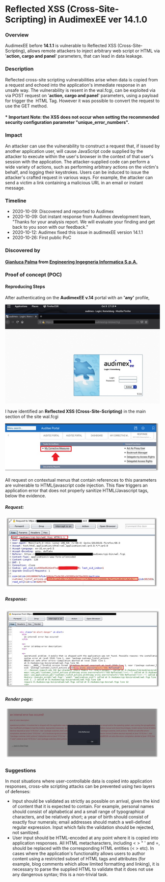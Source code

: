 
# Reflected XSS (Cross-Site-Scripting) in AudimexEE ver 14.1.0

### Overview
AudimexEE before **14.1.1** is vulnerable to Reflected XSS (Cross-Site-Scripting), allows remote attackers to inject arbitrary web script or HTML via '**action, cargo and panel**' parameters, that can lead in data leakage.

### Description
Reflected cross-site scripting vulnerabilities arise when data is copied from a request and echoed into the application's immediate response in an unsafe way. The vulnerability is resent in the wal.fcgi, can be exploited via via POST request on '**action, cargo and panel**' parameters, using a payload for trigger the <IMG> HTML Tag. However it was possible to convert the request to use the GET method. 
  
#### * Important Note: the XSS does not occur when setting the recommended security configuration parameter "**unique_error_numbers**".

### Impact
An attacker can use the vulnerability to construct a request that, if issued by another application user, will cause JavaScript code supplied by the attacker to execute within the user's browser in the context of that user's session with the application.
The attacker-supplied code can perform a wide variety of actions, such as performing arbitrary actions on the victim's behalf, and logging their keystrokes.
Users can be induced to issue the attacker's crafted request in various ways. For example, the attacker can send a victim a link containing a malicious URL in an email or instant message.

### Timeline
- 2020-10-09: Discovered and reported to Audimex
- 2020-10-09: Got instant response from Audimex development team, "Thanks for your analysis report. We will evaluate your finding and get back to you soon with our feedback."
- 2020-10-12: Audimex fixed this issue in audimexEE version 14.1.1
- 2020-10-26: First public PoC

### Discovered by

#### [Gianluca Palma](https://www.linkedin.com/in/piuppi/) from [Engineering Ingegneria Informatica S.p.A.](https://www.eng.it)

### Proof of concept (POC)
#### Reproducing Steps

After authenticating on the **AudimexEE v.14** portal with an **'any'** profile,

![Screenshot](audimex.jpg)


I have identified an **Reflected XSS (Cross-Site-Scripting)** in the main section of the site wal.fcgi

![Screenshot](xss-menu.jpg)

All request on contextual menus that contain references to this parameters are vulnerable to HTML/javascript code injection.
This flaw triggers an application error that does not properly sanitize HTML/Javascript tags, below the evidence.

##### Request:

![Screenshot](xss-request.jpg)



##### Response:

![Screenshot](xss-response.jpg)

##### Render page:
![Screenshot](xss-render.jpg)


### Suggestions

In most situations where user-controllable data is copied into application responses, cross-site scripting attacks can be prevented using two layers of defenses:
- Input should be validated as strictly as possible on arrival, given the kind of content that it is expected to contain. For example, personal names should consist of alphabetical and a small range of typographical characters, and be relatively short; a year of birth should consist of exactly four numerals; email addresses should match a well-defined regular expression. Input which fails the validation should be rejected, not sanitized.
- User input should be HTML-encoded at any point where it is copied into application responses. All HTML metacharacters, including < > " ' and =, should be replaced with the corresponding HTML entities (&lt; &gt; etc).
In cases where the application's functionality allows users to author content using a restricted subset of HTML tags and attributes (for example, blog comments which allow limited formatting and linking), it is necessary to parse the supplied HTML to validate that it does not use any dangerous syntax; this is a non-trivial task.




